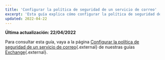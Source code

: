 ```yaml
---
title: 'Configurar la política de seguridad de un servicio de correo'
excerpt: 'Esta guía explica cómo configurar la política de seguridad de un servicio de correo'
updated: 2022-04-22
---
```


**Última actualización: 22/04/2022**

Para consultar esta guía, vaya a la página [Configurar la política de seguridad de un servicio de correo](/pages/web/microsoft-collaborative-solutions/exchange_security_policy){.external} de nuestras guías [Exchange](/products/web-cloud-email-collaborative-solutions-microsoft-exchange){.external}.